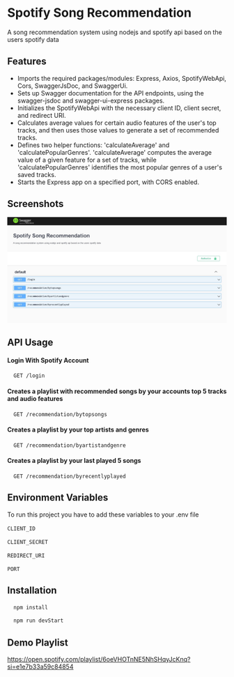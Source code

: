 
# Spotify Song Recommendation

A song recommendation system using nodejs and spotify api based on the users spotify data


## Features

- Imports the required packages/modules: Express, Axios, SpotifyWebApi, Cors, SwaggerJsDoc, and SwaggerUi.
- Sets up Swagger documentation for the API endpoints, using the swagger-jsdoc and swagger-ui-express packages.
- Initializes the SpotifyWebApi with the necessary client ID, client secret, and redirect URI.
- Calculates average values for certain audio features of the user's top tracks, and then uses those values to generate a set of recommended tracks.
- Defines two helper functions: 'calculateAverage' and 'calculatePopularGenres'. 'calculateAverage' computes the average value of a given feature for a set of tracks, while 'calculatePopularGenres' identifies the most popular genres of a user's saved tracks.
- Starts the Express app on a specified port, with CORS enabled.



  
## Screenshots

![Swagger](https://raw.githubusercontent.com/baristaner/spotify-song-recommendation/master/assets/swagger.jpg)

  
## API Usage

#### Login With Spotify Account

```http
  GET /login
```


####  Creates a playlist with recommended songs by your accounts top 5 tracks and audio features 

```http
  GET /recommendation/bytopsongs
```

#### Creates a playlist by your top artists and genres
```http
  GET /recommendation/byartistandgenre
```

#### Creates a playlist by your last played 5 songs
```http
  GET /recommendation/byrecentlyplayed
```


  
## Environment Variables
To run this project you have to add these variables to your .env file


`CLIENT_ID`

`CLIENT_SECRET`

`REDIRECT_URI`

`PORT`



  
## Installation 


```bash 
  npm install
```
    
```bash 
  npm run devStart
```    


## Demo Playlist

https://open.spotify.com/playlist/6oeVHOTnNE5NhSHqyJcKnq?si=e1e7b33a59c84854
  
